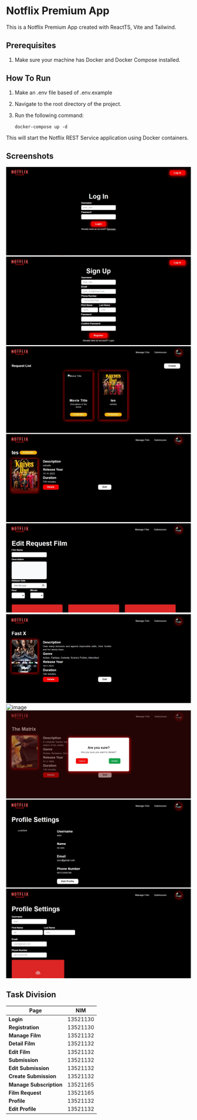 # Notflix Premium App
This is a Notflix Premium App created with ReactTS, Vite and Tailwind.


## Prerequisites
1. Make sure your machine has Docker and Docker Compose installed.


## How To Run
1. Make an .env file based of .env.example
2. Navigate to the root directory of the project.
3. Run the following command:

    ```
    docker-compose up -d
    ```
This will start the Notflix REST Service application using Docker containers.

## Screenshots
![image](screenshots/login.jpg)
![image](screenshots/register.jpg)
![image](screenshots/submission.jpg)
![image](screenshots/request_detail.jpg)
![image](screenshots/edit_request_film.jpg)
![image](screenshots/film_detail.jpg)
![image](screenshots/delete_reques_film.jpg)
![image](screenshots/edit_film.jpg)
![image](screenshots/profile_settings.jpg)
![image](screenshots/edit_profile_settings.jpg)

## Task Division
| Page            | NIM          |
|---------------------|--------------|
| **Login**           | 13521130     |
| **Registration**    | 13521130     |
| **Manage Film**    | 13521132     |
| **Detail Film**    | 13521132     |
| **Edit Film**    | 13521132     |
| **Submission**    | 13521132     |
| **Edit Submission**    | 13521132     |
| **Create Submission**    | 13521132     |
| **Manage Subscription**    | 13521165     |
| **Film Request**    | 13521165     |
| **Profile**    | 13521132     |
| **Edit Profile**    | 13521132     |